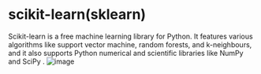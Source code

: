 # scikit-learn(sklearn)
Scikit-learn is a free machine learning library for Python. It features various algorithms like support vector machine, random forests, and k-neighbours, and it also supports Python numerical and scientific libraries like NumPy and SciPy .
![image](https://user-images.githubusercontent.com/68160449/119669048-54d9f580-be55-11eb-9f9a-9fa3133306d5.png)

